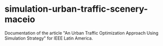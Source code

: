 # simulation-urban-traffic-scenery-maceio
Documentation of the article "An Urban Traffic Optimization Approach Using Simulation Strategy" for IEEE Latin America.
